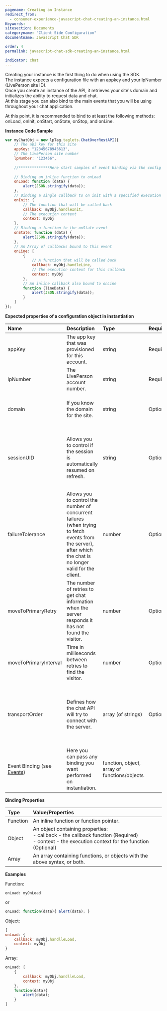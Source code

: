 ```yaml
---
pagename: Creating an Instance
redirect_from:
  - consumer-experience-javascript-chat-creating-an-instance.html
Keywords:
sitesection: Documents
categoryname: "Client Side Configuration"
documentname: Javascript Chat SDK

order: 4
permalink: javascript-chat-sdk-creating-an-instance.html

indicator: chat
---
```


Creating your instance is the first thing to do when using the SDK.   
The instance expects a configuration file with an appkey and your lpNumber (LivePerson site ID).   
Once you create an instance of the API, it retrieves your site's domain and initializes the ability to request data and chat.   
At this stage you can also bind to the main events that you will be using throughout your chat application.

At this point, it is recommended to bind to at least the following methods: onLoad, onInit, onStart, onState, onStop, and onLine.

**Instance Code Sample**

```javascript
var myChatObj = new lpTag.taglets.ChatOverRestAPI({
    // The api key for this site
    appKey: "12345678945613",
    // The LivePerson site number
    lpNumber: "123456",
    
    //**************Here start samples of event binding via the config **************************************
    
    // Binding an inline function to onLoad
    onLoad: function (data) {
        alert(JSON.stringify(data));
    },
    // Binding a single callback to on init with a specified execution context
    onInit: {
        // The function that will be called back
        callback: myObj.handleInit,
        // The execution context
        context: myObj 
    },
    // Binding a function to the onState event
    onState: function (data) {
        alert(JSON.stringify(data));
    },
    // An Array of callbacks bound to this event
    onLine: [
        {
            // A function that will be called back
            callback: myObj.handleLine,
            // The execution context for this callback
            context: myObj 
        },
        // An inline callback also bound to onLine
        function (lineData) { 
            alert(JSON.stringify(data));
        }
    ]
});                                                                                              
```
**Expected properties of a configuration object in instantiation**

| Name | Description | Type | Required | Notes |
| :--- | :--- | :--- | :--- | :--- |
| appKey | The app key that was provisioned for this account. | string | Required | |
| lpNumber | The LivePerson account number. | string | Required | |
| domain | If you know the domain for the site. | string | Optional | This is taken care of in case you do not know the domain. | 
| sessionUID | Allows you to control if the session is automatically resumed on refresh. | string | Optional | If set, it will need to be set to the same info for refreshes, otherwise the chat will not be automatically resumed. |
| failureTolerance | Allows you to control the number of concurrent failures (when trying to fetch events from the server), after which the chat is no longer valid for the client. | number | Optional | |
| moveToPrimaryRetry| The number of retries to get chat information when the server responds it has not found the visitor. | number | Optional ||
| moveToPrimaryInterval | Time in milliseconds between retries to find the visitor. | number | Optional | |
| transportOrder | Defines how the chat API will try to connect with the server. | array (of strings) | Optional | Currently only 'postmessage' is supported <br> It is best not to override this property since it may cause unexpected behavior. |
| Event Binding (see [Events](consumer-experience-javascript-chat-events.html)) | Here you can pass any binding you want performed on instantiation. | function, object, array of functions/objects | | Binding supports functions, objects and mixed arrays of both. |

**Binding Properties**

| Type | Value/Properties |
| :--- | :--- |
| Function  | An inline function or function pointer. | 
| Object | An object containing properties: <br> - callback - the callback function (Required) <br> - context - the execution context for the function (Optional) |
| Array | An array containing functions, or objects with the above syntax, or both. |
  
**Examples**

Function:


`onLoad: myOnLoad`

or

```javascript
onLoad: function(data){ alert(data); }
```    
Object: 

```javascript
{
onLoad: {
    callback: myObj.handlleLoad,
    context: myObj
}
```
Array:

```javascript
onLoad: [
    {
        callback: myObj.handlleLoad,
        context: myObj
    },
    function(data){ 
        alert(data); 
    }
]
```



